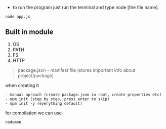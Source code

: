 - to run the program just run the terminal and type node [the file name].

```
node app.js
```

## Built in module

1. OS
2. PATH
3. FS
4. HTTP

> package.json - manifest file (stores important info about project/package)

when creating it

```
- manual aproach (create package.json in root, create properties etc)
- npm init (step by step, press enter to skip)
- npm init -y (everything default)
```

for compilation we can use

```
nodemon
```
